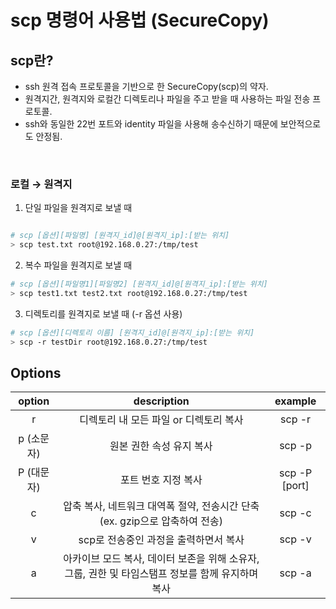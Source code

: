 # scp 명령어 사용법 (SecureCopy)

## scp란?
- ssh 원격 접속 프로토콜을 기반으로 한 SecureCopy(scp)의 약자. <br/>
- 원격지간, 원격지와 로컬간 디렉토리나 파일을 주고 받을 때 사용하는 파일 전송 프로토콜. <br/>
- ssh와 동일한 22번 포트와 identity 파일을 사용해 송수신하기 때문에 보안적으로도 안정됨.

<br/>

### 로컬 → 원격지
1. 단일 파일을 원격지로 보낼 때

```bash

# scp [옵션][파일명] [원격지_id]@[원격지_ip]:[받는 위치]
> scp test.txt root@192.168.0.27:/tmp/test

```

2. 복수 파일을 원격지로 보낼 때

```bash
# scp [옵션][파일명1][파일명2] [원격지_id]@[원격지_ip]:[받는 위치]
> scp test1.txt test2.txt root@192.168.0.27:/tmp/test
```

3. 디렉토리를 원격지로 보낼 때 (-r 옵션 사용)

```bash
# scp [옵션][디렉토리 이름] [원격지_id]@[원격지_ip]:[받는 위치]
> scp -r testDir root@192.168.0.27:/tmp/test
```

## Options
| option | description |    example    |
|:------:|:-----------:|:-------------:|
| r | 디렉토리 내 모든 파일 or 디렉토리 복사 | scp -r |
| p (소문자) | 원본 권한 속성 유지 복사 | scp -p |
| P (대문자) | 포트 번호 지정 복사 | scp -P [port] |
| c | 압축 복사, 네트워크 대역폭 절약, 전송시간 단축 (ex. gzip으로 압축하여 전송) | scp -c |
| v | scp로 전송중인 과정을 출력하면서 복사 | scp -v |
| a | 아카이브 모드 복사, 데이터 보존을 위해 소유자, 그룹, 권한 및 타임스탬프 정보를 함께 유지하며 복사 | scp -a |
